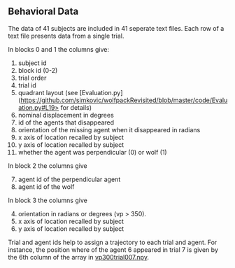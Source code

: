 Behavioral Data
-------------

The data of 41 subjects are included in 41 seperate text files. Each row of a text file presents data from a single trial. 

In blocks 0 and 1 the columns give:
1. subject id
2. block id (0-2)
3. trial order
4. trial id 
5. quadrant layout (see [Evaluation.py](https://github.com/simkovic/wolfpackRevisited/blob/master/code/Evaluation.py#L19> for details)
6. nominal displacement in degrees
7. id of the agents that disappeared
8. orientation of the missing agent when it disappeared in radians
9. x axis of location recalled by subject
10. y axis of location recalled by subject
11. whether the agent was perpendicular (0) or wolf (1)

In block 2 the columns give

7. agent id of the perpendicular agent
8. agent id of the wolf

In block 3 the columns give

4. orientation in radians or degrees (vp > 350).
5. x axis of location recalled by subject
6. y axis of location recalled by subject

Trial and agent ids help to assign a trajectory to each trial and agent. For instance, the position where of the agent 6 appeared in trial 7 is given by the 6th column of the array in [vp300trial007.npy](https://github.com/simkovic/wolfpackRevisited/blob/master/trajData/vp300/vp300trial007.npy).
